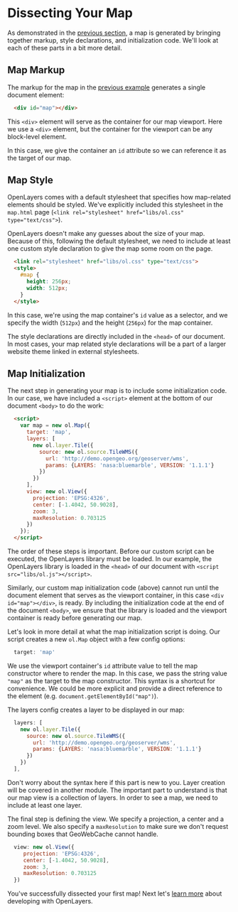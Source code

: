 # Dissecting Your Map

As demonstrated in the [previous section](./map.md), a map is generated by bringing together markup, style declarations, and initialization code. We'll look at each of these parts in a bit more detail.

## Map Markup

The markup for the map in the [previous example](./map.md) generates a single document element:

```html
  <div id="map"></div>
```

This `<div>` element will serve as the container for our map viewport. Here we use a `<div>` element, but the container for the viewport can be any block-level element.

In this case, we give the container an `id` attribute so we can reference it as the target of our map.

## Map Style

OpenLayers comes with a default stylesheet that specifies how map-related elements should be styled. We've explicitly included this stylesheet in the `map.html` page (`<link rel="stylesheet" href="libs/ol.css" type="text/css">`).

OpenLayers doesn't make any guesses about the size of your map. Because of this, following the default stylesheet, we need to include at least one custom style declaration to give the map some room on the page.

```html
  <link rel="stylesheet" href="libs/ol.css" type="text/css">
  <style>
    #map {
      height: 256px;
      width: 512px;
    }
  </style>
```

In this case, we're using the map container's `id` value as a selector, and we specify the width (`512px`) and the height (`256px`) for the map container.

The style declarations are directly included in the `<head>` of our document. In most cases, your map related style declarations will be a part of a larger website theme linked in external stylesheets.

## Map Initialization

The next step in generating your map is to include some initialization code. In our case, we have included a `<script>` element at the bottom of our document `<body>` to do the work:

```html
  <script>
    var map = new ol.Map({
      target: 'map',
      layers: [
        new ol.layer.Tile({
          source: new ol.source.TileWMS({
            url: 'http://demo.opengeo.org/geoserver/wms',
            params: {LAYERS: 'nasa:bluemarble', VERSION: '1.1.1'}
          })
        })
      ],
      view: new ol.View({
        projection: 'EPSG:4326',
        center: [-1.4042, 50.9028],
        zoom: 3,
        maxResolution: 0.703125
      })
    });
  </script>
```

The order of these steps is important. Before our custom script can be executed, the OpenLayers library must be loaded. In our example, the OpenLayers library is loaded in the `<head>` of our document with `<script src="libs/ol.js"></script>`.

Similarly, our custom map initialization code (above) cannot run until the document element that serves as the viewport container, in this case `<div id="map"></div>`, is ready. By including the initialization code at the end of the document `<body>`, we ensure that the library is loaded and the viewport container is ready before generating our map.

Let's look in more detail at what the map initialization script is doing. Our script creates a new `ol.Map` object with a few config options:

```js
  target: 'map'
```

We use the viewport container's `id` attribute value to tell the map constructor where to render the map. In this case, we pass the string value `"map"` as the target to the map constructor. This syntax is a shortcut for convenience. We could be more explicit and provide a direct reference to the element (e.g. `document.getElementById("map")`).


The layers config creates a layer to be displayed in our map:

```js
  layers: [
    new ol.layer.Tile({
      source: new ol.source.TileWMS({
        url: 'http://demo.opengeo.org/geoserver/wms',
        params: {LAYERS: 'nasa:bluemarble', VERSION: '1.1.1'}
      })
    })
  ],
```

Don't worry about the syntax here if this part is new to you. Layer creation will be covered in another module. The important part to understand is that our map view is a collection of layers. In order to see a map, we need to include at least one layer.

The final step is defining the view. We specify a projection, a center and a zoom level. We also specify a `maxResolution` to make sure we don't request bounding boxes that GeoWebCache cannot handle.

```js
  view: new ol.View({
     projection: 'EPSG:4326',
     center: [-1.4042, 50.9028],
     zoom: 3,
     maxResolution: 0.703125
  })
```

You've successfully dissected your first map! Next let's [learn more](./resources.md) about developing with OpenLayers.

